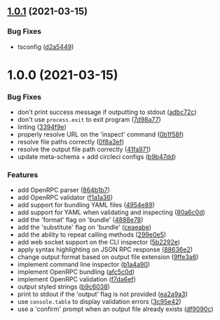 ## [1.0.1](https://github.com/xops/openrpc-cli/compare/1.0.0...1.0.1) (2021-03-15)


### Bug Fixes

* tsconfig ([d2a5449](https://github.com/xops/openrpc-cli/commit/d2a5449d1604873dc6c89db61257ec3f17f869ef))

# 1.0.0 (2021-03-15)


### Bug Fixes

* don't print success message if outputting to stdout ([adbc72c](https://github.com/xops/openrpc-cli/commit/adbc72cab76b0bdb726ce7fb1eaff87fa37298da))
* don't use `process.exit` to exit program ([7d98a77](https://github.com/xops/openrpc-cli/commit/7d98a77312f1921375332a6ca1b5ef291727087c))
* linting ([3394f9e](https://github.com/xops/openrpc-cli/commit/3394f9ea47a07773a7144d05d340eed1c7d812d7))
* properly resolve URL on the 'inspect' command ([0b1f58f](https://github.com/xops/openrpc-cli/commit/0b1f58ff2d01671d2b9555b1709d9b9115afcd21))
* resolve file paths correctly ([0f8a3ef](https://github.com/xops/openrpc-cli/commit/0f8a3efdfc6a10940e759ee4163a77061cdbb199))
* resolve the output file path correctly ([41fa971](https://github.com/xops/openrpc-cli/commit/41fa97113bb099483c32e50c06d706af101629ae))
* update meta-schema + add circleci configs ([b9b47dd](https://github.com/xops/openrpc-cli/commit/b9b47dd76c64974d242f76de7bea34aa4c658c25))


### Features

* add OpenRPC parser ([864b1b7](https://github.com/xops/openrpc-cli/commit/864b1b75c9c526ebe44e8fc5e6d9351d10f4a2a1))
* add OpenRPC validator ([f1a1a36](https://github.com/xops/openrpc-cli/commit/f1a1a365d595f85f100741f5fcd00a4c3f1bfc6f))
* add support for bundling YAML files ([4954e89](https://github.com/xops/openrpc-cli/commit/4954e89d17178f45362467b212a293fe9bc2e7e7))
* add support for YAML when validating and inspecting ([80a6c0d](https://github.com/xops/openrpc-cli/commit/80a6c0dad820c6835083d8c316963825923fc88a))
* add the 'format' flag on 'bundle' ([4888e78](https://github.com/xops/openrpc-cli/commit/4888e78b92cdd603c9cc99f599fd5cb9d2245a47))
* add the 'substitute' flag on 'bundle' ([ceaeabe](https://github.com/xops/openrpc-cli/commit/ceaeabe63e7999d180478ffcbf37112c954d86ef))
* add the ability to repeat calling methods ([299e0e5](https://github.com/xops/openrpc-cli/commit/299e0e52584b7b90d0136066cc0f08d897377c82))
* add web socket support on the CLI inspector ([5b2292e](https://github.com/xops/openrpc-cli/commit/5b2292eafbc6162bd5c0a7425bb485bac2f18759))
* apply syntax highlighting on JSON RPC response ([88636e2](https://github.com/xops/openrpc-cli/commit/88636e2d04bf9904288f57f75c5dfa864c28812e))
* change output format based on output file extension ([9ffe3a6](https://github.com/xops/openrpc-cli/commit/9ffe3a653f40c9e2043ccddf4d749698878ddcf5))
* implement command line inspector ([b1a4a90](https://github.com/xops/openrpc-cli/commit/b1a4a90d1eb88f7621f766c9f4259cc83d599144))
* implement OpenRPC bundling ([afc5c0d](https://github.com/xops/openrpc-cli/commit/afc5c0d47fb0670a7472af17f5310ad33bdfaa15))
* implement OpenRPC validation ([f7da6ef](https://github.com/xops/openrpc-cli/commit/f7da6ef87c9eefa997f180298dedc1ae20bf5ffd))
* output styled strings ([b9c6038](https://github.com/xops/openrpc-cli/commit/b9c6038a73e5b44c277d17dfa8a0797863b63001))
* print to stdout if the 'output' flag is not provided ([ea2a9a3](https://github.com/xops/openrpc-cli/commit/ea2a9a37fb4632509ca46d37be8396a54eb6d924))
* use `console.table` to display validation errors ([3c95e42](https://github.com/xops/openrpc-cli/commit/3c95e422aace51641249ad5a31db7e1b0b55ba80))
* use a 'confirm' prompt when an output file already exists ([df9090c](https://github.com/xops/openrpc-cli/commit/df9090c5938eda35d65c0559ed3820adf80944e5))
